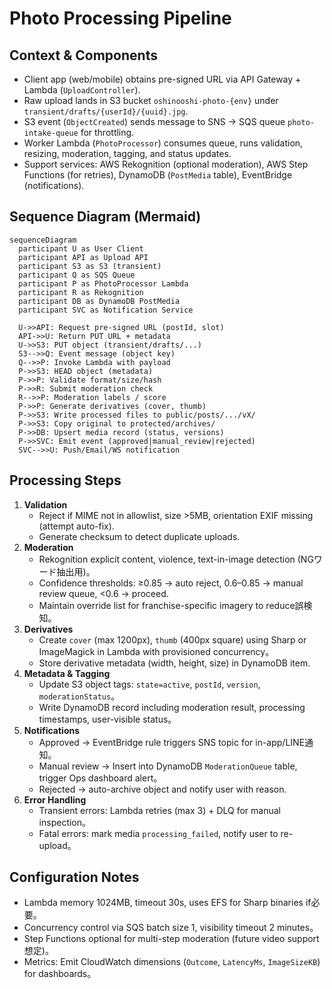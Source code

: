 # Photo Processing Pipeline

## Context & Components
- Client app (web/mobile) obtains pre-signed URL via API Gateway + Lambda (`UploadController`).
- Raw upload lands in S3 bucket `oshinooshi-photo-{env}` under `transient/drafts/{userId}/{uuid}.jpg`.
- S3 event (`ObjectCreated`) sends message to SNS → SQS queue `photo-intake-queue` for throttling.
- Worker Lambda (`PhotoProcessor`) consumes queue, runs validation, resizing, moderation, tagging, and status updates.
- Support services: AWS Rekognition (optional moderation), AWS Step Functions (for retries), DynamoDB (`PostMedia` table), EventBridge (notifications).

## Sequence Diagram (Mermaid)
```mermaid
sequenceDiagram
  participant U as User Client
  participant API as Upload API
  participant S3 as S3 (transient)
  participant Q as SQS Queue
  participant P as PhotoProcessor Lambda
  participant R as Rekognition
  participant DB as DynamoDB PostMedia
  participant SVC as Notification Service

  U->>API: Request pre-signed URL (postId, slot)
  API->>U: Return PUT URL + metadata
  U->>S3: PUT object (transient/drafts/...)
  S3-->>Q: Event message (object key)
  Q-->>P: Invoke Lambda with payload
  P->>S3: HEAD object (metadata)
  P->>P: Validate format/size/hash
  P->>R: Submit moderation check
  R-->>P: Moderation labels / score
  P->>P: Generate derivatives (cover, thumb)
  P->>S3: Write processed files to public/posts/.../vX/
  P->>S3: Copy original to protected/archives/
  P->>DB: Upsert media record (status, versions)
  P->>SVC: Emit event (approved|manual_review|rejected)
  SVC-->>U: Push/Email/WS notification
```

## Processing Steps
1. **Validation**
   - Reject if MIME not in allowlist, size >5MB, orientation EXIF missing (attempt auto-fix).
   - Generate checksum to detect duplicate uploads.
2. **Moderation**
   - Rekognition explicit content, violence, text-in-image detection (NGワード抽出用)。
   - Confidence thresholds: ≥0.85 → auto reject, 0.6–0.85 → manual review queue, <0.6 → proceed.
   - Maintain override list for franchise-specific imagery to reduce誤検知。
3. **Derivatives**
   - Create `cover` (max 1200px), `thumb` (400px square) using Sharp or ImageMagick in Lambda with provisioned concurrency。
   - Store derivative metadata (width, height, size) in DynamoDB item.
4. **Metadata & Tagging**
   - Update S3 object tags: `state=active`, `postId`, `version`, `moderationStatus`。
   - Write DynamoDB record including moderation result, processing timestamps, user-visible status。
5. **Notifications**
   - Approved → EventBridge rule triggers SNS topic for in-app/LINE通知。
   - Manual review → Insert into DynamoDB `ModerationQueue` table, trigger Ops dashboard alert。
   - Rejected → auto-archive object and notify user with reason.
6. **Error Handling**
   - Transient errors: Lambda retries (max 3) + DLQ for manual inspection。
   - Fatal errors: mark media `processing_failed`, notify user to re-upload。

## Configuration Notes
- Lambda memory 1024MB, timeout 30s, uses EFS for Sharp binaries if必要。
- Concurrency control via SQS batch size 1, visibility timeout 2 minutes。
- Step Functions optional for multi-step moderation (future video support想定)。
- Metrics: Emit CloudWatch dimensions (`Outcome`, `LatencyMs`, `ImageSizeKB`) for dashboards。

